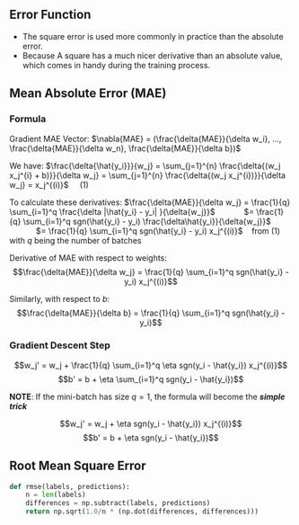 ## Error Function

- The square error is used more commonly in practice than the absolute error.
- Because A square has a much nicer derivative than an absolute value, which comes in handy during the training process.

## Mean Absolute Error (MAE)

### Formula

Gradient MAE Vector: $\nabla{MAE} = (\frac{\delta{MAE}}{\delta w_i}, ..., \frac{\delta{MAE}}{\delta w_n}, \frac{\delta{MAE}}{\delta b})$

We have: $\frac{\delta{\hat{y_i}}}{w_j} = \sum_{j=1}^{n} \frac{\delta{(w_j x_j^{i} + b)}}{\delta w_j} = \sum_{j=1}^{n} \frac{\delta{(w_j x_j^{i})}}{\delta w_j} = x_j^{(i)}$ &nbsp;&nbsp;&nbsp; (1)

To calculate these derivatives:
$\frac{\delta{MAE}}{\delta w_j} = \frac{1}{q} \sum_{i=1}^q \frac{\delta |\hat{y_i} - y_i| }{\delta{w_j}}$
&nbsp;&nbsp;&nbsp;&nbsp;&nbsp;&nbsp;&nbsp;&nbsp;&nbsp;&nbsp;&nbsp;&nbsp;$= \frac{1}{q} \sum_{i=1}^q sgn(\hat{y_i} - y_i) \frac{\delta\hat{y_i}}{\delta{w_j}}$
&nbsp;&nbsp;&nbsp;&nbsp;&nbsp;&nbsp;&nbsp;&nbsp;&nbsp;&nbsp;&nbsp;&nbsp;$= \frac{1}{q} \sum_{i=1}^q sgn(\hat{y_i} - y_i) x_j^{(i)}$  &nbsp;&nbsp; from (1)
with $q$ being the number of batches

Derivative of MAE with respect to weights:
$$\frac{\delta{MAE}}{\delta w_j} = \frac{1}{q} \sum_{i=1}^q sgn(\hat{y_i} - y_i) x_j^{(i)}$$

Similarly, with respect to $b$:
$$\frac{\delta{MAE}}{\delta b} = \frac{1}{q} \sum_{i=1}^q sgn(\hat{y_i} - y_i)$$

### Gradient Descent Step

$$w_j' = w_j + \frac{1}{q} \sum_{i=1}^q \eta sgn(y_i - \hat{y_i}) x_j^{(i)}$$
$$b' = b + \eta \sum_{i=1}^q sgn(y_i - \hat{y_i})$$

**NOTE**:
If the mini-batch has size $q = 1$, the formula will become the ***simple trick***

$$w_j' = w_j + \eta sgn(y_i - \hat{y_i}) x_j^{(i)}$$
$$b' = b + \eta sgn(y_i - \hat{y_i})$$

## Root Mean Square Error

```py
def rmse(labels, predictions):
    n = len(labels)
    differences = np.subtract(labels, predictions)
    return np.sqrt(1.0/n * (np.dot(differences, differences)))
```
